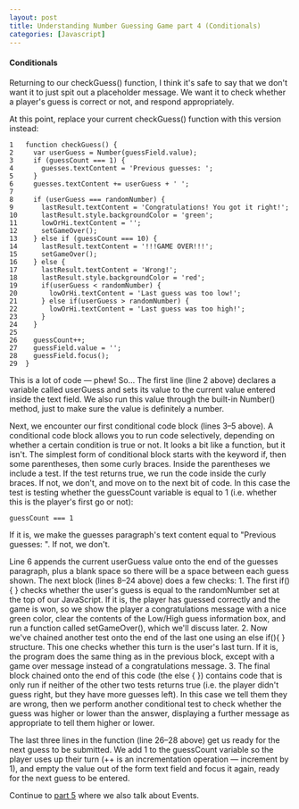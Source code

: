 ```yaml
---
layout: post
title: Understanding Number Guessing Game part 4 (Conditionals)
categories: [Javascript]
---
```


#### Conditionals
Returning to our checkGuess() function, I think it's safe to say that we don't want it to just spit out a placeholder message. We want it to check whether a player's guess is correct or not, and respond appropriately.

At this point, replace your current checkGuess() function with this version instead:

	1	function checkGuess() {
	2	  var userGuess = Number(guessField.value);
	3	  if (guessCount === 1) {
	4	    guesses.textContent = 'Previous guesses: ';
	5	  }
	6	  guesses.textContent += userGuess + ' ';
	7
	8	  if (userGuess === randomNumber) {
	9	    lastResult.textContent = 'Congratulations! You got it right!';
	10	    lastResult.style.backgroundColor = 'green';
	11	    lowOrHi.textContent = '';
	12	    setGameOver();
	13	  } else if (guessCount === 10) {
	14	    lastResult.textContent = '!!!GAME OVER!!!';
	15	    setGameOver();
	16	  } else {
	17	    lastResult.textContent = 'Wrong!';
	18	    lastResult.style.backgroundColor = 'red';
	19	    if(userGuess < randomNumber) {
	20	      lowOrHi.textContent = 'Last guess was too low!';
	21	    } else if(userGuess > randomNumber) {
	22	      lowOrHi.textContent = 'Last guess was too high!';
	23	    }
	24	  }
	25
	26	  guessCount++;
	27	  guessField.value = '';
	28	  guessField.focus();
	29	}
This is a lot of code — phew! 
So...
The first line (line 2 above) declares a variable called userGuess and sets its value to the current value entered inside the text field. We also run this value through the built-in Number() method, just to make sure the value is definitely a number.

Next, we encounter our first conditional code block (lines 3–5 above). A conditional code block allows you to run code selectively, depending on whether a certain condition is true or not. It looks a bit like a function, but it isn't. The simplest form of conditional block starts with the keyword if, then some parentheses, then some curly braces. Inside the parentheses we include a test. If the test returns true, we run the code inside the curly braces. If not, we don't, and move on to the next bit of code. In this case the test is testing whether the guessCount variable is equal to 1 (i.e. whether this is the player's first go or not):
	
	guessCount === 1
If it is, we make the guesses paragraph's text content equal to "Previous guesses: ". If not, we don't.

Line 6 appends the current userGuess value onto the end of the guesses paragraph, plus a blank space so there will be a space between each guess shown.
The next block (lines 8–24 above) does a few checks:
	1. The first if(){ } checks whether the user's guess is equal to the randomNumber set at the top of our JavaScript. If it is, the player has guessed correctly and the game is won, so we show the player a congratulations message with a nice green color, clear the contents of the Low/High guess information box, and run a function called setGameOver(), which we'll discuss later.
	2. Now we've chained another test onto the end of the last one using an else if(){ } structure. This one checks whether this turn is the user's last turn. If it is, the program does the same thing as in the previous block, except with a game over message instead of a congratulations message.
	3. The final block chained onto the end of this code (the else { }) contains code that is only run if neither of the other two tests returns true (i.e. the player didn't guess right, but they have more guesses left). In this case we tell them they are wrong, then we perform another conditional test to check whether the guess was higher or lower than the answer, displaying a further message as appropriate to tell them higher or lower.

The last three lines in the function (line 26–28 above) get us ready for the next guess to be submitted. We add 1 to the guessCount variable so the player uses up their turn (++ is an incrementation operation — increment by 1), and empty the value out of the form text field and focus it again, ready for the next guess to be entered.

Continue to [part 5](https://reizariva-hale.github.io/understanding-number-guessing-game-part4/) where we also talk about Events.
